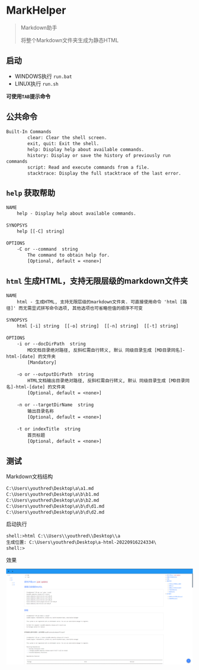 # MarkHelper

> Markdown助手
> 
> 将整个Markdown文件夹生成为静态HTML

## 启动

- WINDOWS执行 `run.bat`
- LINUX执行 `run.sh`

**可使用`TAB`提示命令**

## 公共命令

``` text
Built-In Commands
        clear: Clear the shell screen.
        exit, quit: Exit the shell.
        help: Display help about available commands.
        history: Display or save the history of previously run commands
        script: Read and execute commands from a file.
        stacktrace: Display the full stacktrace of the last error.
```

## `help` 获取帮助

``` text
NAME
	help - Display help about available commands.

SYNOPSYS
	help [[-C] string]  

OPTIONS
	-C or --command  string
		The command to obtain help for.
		[Optional, default = <none>]
```

## `html` 生成HTML，支持无限层级的markdown文件夹

``` text
NAME
	html - 生成HTML, 支持无限层级的markdown文件夹. 可直接使用命令 'html [路径]' 而无需显式拼写命令选项, 其他选项也可省略但值的顺序不可变

SYNOPSYS
	html [-i] string  [[-o] string]  [[-n] string]  [[-t] string]  

OPTIONS
	-i or --docDirPath  string
		MD文档目录绝对路径, 反斜杠需自行转义, 默认 同级目录生成 [MD目录同名]-html-[date] 的文件夹
		[Mandatory]

	-o or --outputDirPath  string
		HTML文档输出目录绝对路径, 反斜杠需自行转义, 默认 同级目录生成 [MD目录同名]-html-[date] 的文件夹
		[Optional, default = <none>]

	-n or --targetDirName  string
		输出目录名称
		[Optional, default = <none>]

	-t or indexTitle  string
		首页标题
		[Optional, default = <none>]
```

## 测试

Markdown文档结构

``` text
C:\Users\youthred\Desktop\a\a1.md
C:\Users\youthred\Desktop\a\b\b1.md
C:\Users\youthred\Desktop\a\b\b2.md
C:\Users\youthred\Desktop\a\b\d\d1.md
C:\Users\youthred\Desktop\a\b\d\d2.md
```

启动执行

``` shell
shell:>html C:\\Users\\youthred\\Desktop\\a
生成位置: C:\Users\youthred\Desktop\a-html-20220916224334\
shell:>
```

效果

![html-output-demo.png](doc/html-output-demo.png)
